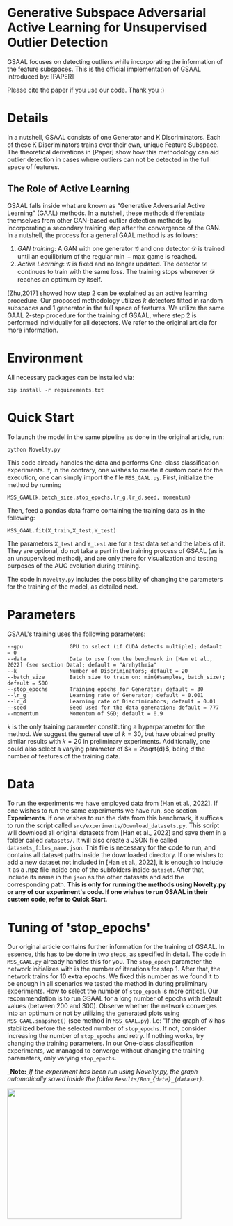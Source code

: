 # Generative Subspace Adversarial Active Learning for Unsupervised Outlier Detection

GSAAL focuses on detecting outliers while incorporating the information of the feature subspaces. This is the official implementation of GSAAL introduced by: [PAPER]

Please cite the paper if you use our code. Thank you :)

# Details

In a nutshell, GSAAL consists of one Generator and K Discriminators. Each of these K Discriminators trains over their own, unique Feature Subspace. The theoretical derivations in [Paper] show how this methodology can aid outlier detection in cases where outliers can not be detected in the full space of features. 

## The Role of Active Learning

GSAAL falls inside what are known as "Generative Adversarial Active Learning" (GAAL) methods. In a nutshell, these methods differentiate themselves from other GAN-based outlier detection methods by incorporating a secondary training step after the convergence of the GAN. In a nutshell, the process for a general GAAL method is as follows:

1. _GAN training_: A GAN with one generator $\mathcal{G}$ and one detector $\mathcal{D}$ is trained until an equilibrium of the regular $\min-\max$ game is reached.
2. _Active Learning_: $\mathcal{G}$ is fixed and no longer updated. The detector $\mathcal{D}$ continues to train with the same loss. The training stops whenever $\mathcal{D}$ reaches an optimum by itself.

[Zhu,2017] showed how step 2 can be explained as an active learning procedure. Our proposed methodology utilizes $k$ detectors fitted in random subspaces and 1 generator in the full space of features. We utilize the same GAAL 2-step procedure for the training of GSAAL, where step 2 is performed individually for all detectors. We refer to the original article for more information. 

# Environment

All necessary packages can be installed via:

```
pip install -r requirements.txt
```

# Quick Start
To launch the model in the same pipeline as done in the original article, run:

```
python Novelty.py
```
This code already handles the data and performs One-class classification experiments. If, in the contrary, one wishes to create it custom code for the execution, one can simply import the file `MSS_GAAL.py`. First, initialize the method by running
```
MSS_GAAL(k,batch_size,stop_epochs,lr_g,lr_d,seed, momentum)
```
Then, feed a pandas data frame containing the training data as in the following:
```
MSS_GAAL.fit(X_train,X_test,Y_test)
```
The parameters `X_test` and `Y_test` are for a test data set and the labels of it. They are optional, do not take a part in the training process of GSAAL (as is an unsupervised method), and are only there for visualization and testing purposes of the AUC evolution during training. 

The code in `Novelty.py` includes the possibility of changing the parameters for the training of the model, as detailed next.

# Parameters
GSAAL's training uses the following parameters:

```
--gpu               GPU to select (if CUDA detects multiple); default = 0
--data              Data to use from the benchmark in [Han et al., 2022] (see section Data); default = "Arrhythmia"
--k                 Number of Discriminators; default = 20
--batch_size        Batch size to train on: min(#samples, batch_size); default = 500
--stop_epochs       Training epochs for Generator; default = 30
--lr_g              Learning rate of Generator; default = 0.001
--lr_d              Learning rate of Discriminators; default = 0.01
--seed              Seed used for the data generation; default = 777
--momentum          Momentum of SGD; default = 0.9
```
`k` is the only training parameter constituting a hyperparameter for the method. We suggest the general use of $k = 30$, but have obtained pretty similar results with $k=20$ in preliminary experiments. Additionally, one could also select a varying parameter of $k = 2\sqrt{d}$, being $d$ the number of features of the training data. 

# Data
To run the experiments we have employed data from [Han et al., 2022]. If one wishes to run the same experiments we have run, see section **Experiments**. If one wishes to run the data from this benchmark, it suffices to run the script called `src/experiments/Download_datasets.py`. This script will download all original datasets from [Han et al., 2022] and save them in a folder called `datasets/`. It will also create a JSON file called `datasets_files_name.json`. This file is necessary for the code to run, and contains all dataset paths inside the downloaded directory. If one wishes to add a new dataset not included in [Han et al., 2022], it is enough to include it as a .npz file inside one of the subfolders inside `dataset`. After that, include its name in the `json` as the other datasets and add the corresponding path. **This is only for running the methods using Novelty.py or any of our experiment's code. If one wishes to run GSAAL in their custom code, refer to Quick Start**.


# Tuning of 'stop_epochs'
Our original article contains further information for the training of GSAAL. In essence, this has to be done in two steps, as specified in detail. The code in `MSS_GAAL.py` already handles this for you. The `stop_epoch` parameter the network initializes with is the number of iterations for step 1. After that, the network trains for $10$ extra epochs. We fixed this number as we found it to be enough in all scenarios we tested the method in during preliminary experiments.  How to select the number of `stop_epoch` is more critical. Our recommendation is to run GSAAL for a long number of epochs with default values (between 200 and 300). Observe whether the network converges into an optimum or not by utilizing the generated plots using `MSS_GAAL.snapshot()` (see method in `MSS_GAAL.py`). I.e: "If the graph of $\mathcal{G}$ has stabilized before the selected number of `stop_epochs`. 
If not, consider increasing the number of `stop_epochs` and retry. If nothing works, try changing the training parameters. In our One-class classification experiments, we managed to converge without changing the training parameters, only varying `stop_epochs`. 

_**Note:**__If the experiment has been run using Novelty.py, the graph automatically saved inside the folder `Results/Run_{date}_{dataset}`._


<img src='https://github.com/WamboDNS/GSAAL/assets/83516830/b63e210f-dc9f-4494-bc45-89864e22afcd' width="400" height="300">


